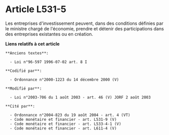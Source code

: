# Article L531-5

Les entreprises d'investissement peuvent, dans des conditions définies par le ministre chargé de l'économie, prendre et
détenir des participations dans des entreprises existantes ou en création.

**Liens relatifs à cet article**

	**Anciens textes**:

	  - Loi n°96-597 1996-07-02 art. 8 I

	**Codifié par**:

	  - Ordonnance n°2000-1223 du 14 décembre 2000 (V)

	**Modifié par**:

	  - Loi n°2003-706 du 1 août 2003 - art. 46 (V) JORF 2 août 2003

	**Cité par**:

	  - Ordonnance n°2004-823 du 19 août 2004 - art. 4 (VT)
	  - Code monétaire et financier - art. L531-9 (V)
	  - Code monétaire et financier - art. L533-4-1 (V)
	  - Code monétaire et financier - art. L611-4 (V)
